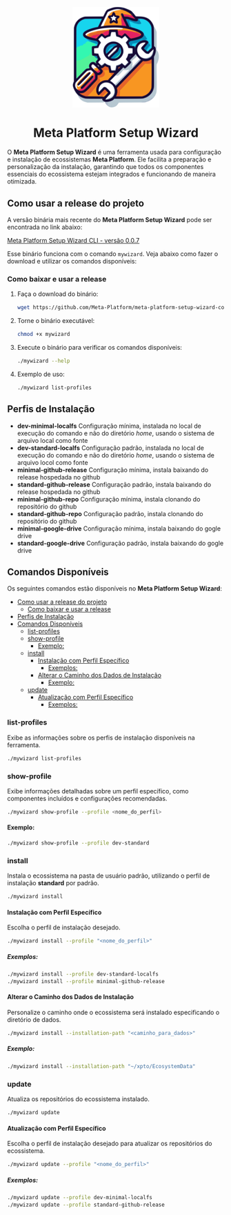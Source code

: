 <p align="center">
  <img alt="Setup Wizard" width="200px" src="logo.svg">
</p>

<h1 align="center">Meta Platform Setup Wizard</h1>

O **Meta Platform Setup Wizard** é uma ferramenta usada para configuração e instalação de ecossistemas **Meta Platform**. Ele facilita a preparação e personalização da instalação, garantindo que todos os componentes essenciais do ecossistema estejam integrados e funcionando de maneira otimizada.

## Como usar a release do projeto

A versão binária mais recente do **Meta Platform Setup Wizard** pode ser encontrada no link abaixo:

[Meta Platform Setup Wizard CLI - versão 0.0.7](https://github.com/Meta-Platform/meta-platform-setup-wizard-command-line/releases/download/0.0.6/meta-platform-setup-wizard-command-line-0.0.7-preview-linux-x64)

Esse binário funciona com o comando `mywizard`. Veja abaixo como fazer o download e utilizar os comandos disponíveis:

### Como baixar e usar a release
1. Faça o download do binário:
   ```bash
   wget https://github.com/Meta-Platform/meta-platform-setup-wizard-command-line/releases/download/0.0.6/meta-platform-setup-wizard-command-line-0.0.6-preview-linux-x64 -O mywizard
   ```

2. Torne o binário executável:
   ```bash
   chmod +x mywizard
   ```

3. Execute o binário para verificar os comandos disponíveis:
   ```bash
   ./mywizard --help
   ```

4. Exemplo de uso:
   ```bash
   ./mywizard list-profiles
   ```


## Perfis de Instalação

- **dev-minimal-localfs** Configuração mínima, instalada no local de execução do comando e não do diretório *home*, usando o sistema de arquivo local como fonte
- **dev-standard-localfs** Configuração padrão, instalada no local de execução do comando e não do diretório *home*, usando o sistema de arquivo locol como fonte
- **minimal-github-release** Configuração mínima, instala baixando do release hospedada no github
- **standard-github-release** Configuração padrão, instala baixando do release hospedada no github
- **minimal-github-repo** Configuração mínima, instala clonando do repositório do github
- **standard-github-repo** Configuração padrão, instala clonando do repositório do github
- **minimal-google-drive** Configuração mínima, instala baixando do gogle drive
- **standard-google-drive** Configuração padrão, instala baixando do gogle drive

## Comandos Disponíveis

Os seguintes comandos estão disponíveis no **Meta Platform Setup Wizard**:

- [Como usar a release do projeto](#como-usar-a-release-do-projeto)
  - [Como baixar e usar a release](#como-baixar-e-usar-a-release)
- [Perfis de Instalação](#perfis-de-instalação)
- [Comandos Disponíveis](#comandos-disponíveis)
  - [list-profiles](#list-profiles)
  - [show-profile](#show-profile)
    - [Exemplo:](#exemplo)
  - [install](#install)
    - [Instalação com Perfil Específico](#instalação-com-perfil-específico)
      - [Exemplos:](#exemplos)
    - [Alterar o Caminho dos Dados de Instalação](#alterar-o-caminho-dos-dados-de-instalação)
      - [Exemplo:](#exemplo-1)
  - [update](#update)
    - [Atualização com Perfil Específico](#atualização-com-perfil-específico)
      - [Exemplos:](#exemplos-1)

### list-profiles

Exibe as informações sobre os perfis de instalação disponíveis na ferramenta.

```bash
./mywizard list-profiles
```

### show-profile

Exibe informações detalhadas sobre um perfil específico, como componentes incluídos e configurações recomendadas.

```bash
./mywizard show-profile --profile <nome_do_perfil>
```

#### Exemplo:

```bash
./mywizard show-profile --profile dev-standard
```

### install

Instala o ecossistema na pasta de usuário padrão, utilizando o perfil de instalação **standard** por padrão.

```bash
./mywizard install
```

#### Instalação com Perfil Específico

Escolha o perfil de instalação desejado.

```bash
./mywizard install --profile "<nome_do_perfil>"
```

##### Exemplos:

```bash
./mywizard install --profile dev-standard-localfs
./mywizard install --profile minimal-github-release
```

#### Alterar o Caminho dos Dados de Instalação

Personalize o caminho onde o ecossistema será instalado especificando o diretório de dados.

```bash
./mywizard install --installation-path "<caminho_para_dados>"
```

##### Exemplo:

```bash
./mywizard install --installation-path "~/xpto/EcosystemData"
```

### update

Atualiza os repositórios do ecossistema instalado.

```bash
./mywizard update
```

#### Atualização com Perfil Específico

Escolha o perfil de instalação desejado para atualizar os repositórios do ecossistema.

```bash
./mywizard update --profile "<nome_do_perfil>"
```

##### Exemplos:

```bash
./mywizard update --profile dev-minimal-localfs
./mywizard update --profile standard-github-release
```